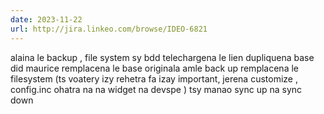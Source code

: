 ```yaml
---
date: 2023-11-22
url: http://jira.linkeo.com/browse/IDEO-6821
---
```


alaina le backup , file system sy bdd 
telechargena le lien 
dupliquena base did maurice 
remplacena le base originala amle back up 
remplacena le filesystem  (ts voatery izy rehetra fa izay important, jerena customize , config.inc ohatra na na widget na devspe )
tsy manao sync up na sync down 